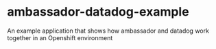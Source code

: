 # ambassador-datadog-example
An example application that shows how ambassador and datadog work together in an Openshift environment
